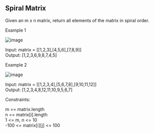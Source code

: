 <h2> Spiral Matrix </h2>

Given an m x n matrix, return all elements of the matrix in spiral order.

Example 1

![image](https://user-images.githubusercontent.com/76420366/149437207-bb75945d-c674-44b9-8024-3a7b81171970.png)

Input: matrix = [[1,2,3],[4,5,6],[7,8,9]]</br>
Output: [1,2,3,6,9,8,7,4,5]

Example 2

![image](https://user-images.githubusercontent.com/76420366/149437279-72dd2f7a-83f3-4ca3-b600-db0a922657a8.png)

Input: matrix = [[1,2,3,4],[5,6,7,8],[9,10,11,12]]</br>
Output: [1,2,3,4,8,12,11,10,9,5,6,7]




Constraints:

m == matrix.length</br>
n == matrix[i].length</br>
1 <= m, n <= 10</br>
-100 <= matrix[i][j] <= 100
